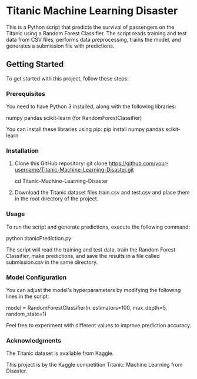 # Titanic Machine Learning Disaster

This is a Python script that predicts the survival of passengers on the Titanic using a Random Forest Classifier. The script reads training and test data from CSV files, performs data preprocessing, trains the model, and generates a submission file with predictions.

## Getting Started
To get started with this project, follow these steps:

### Prerequisites
You need to have Python 3 installed, along with the following libraries:

numpy
pandas
scikit-learn (for RandomForestClassifier)

You can install these libraries using pip:
pip install numpy pandas scikit-learn

### Installation
1. Clone this GitHub repository:
   git clone https://github.com/your-username/Titanic-Machine-Learning-Disaster.git

   cd Titanic-Machine-Learning-Disaster

3. Download the Titanic dataset files train.csv and test.csv and place them in the root directory of the project.

### Usage
To run the script and generate predictions, execute the following command:

python titanicPrediction.py

The script will read the training and test data, train the Random Forest Classifier, make predictions, and save the results in a file called submission.csv in the same directory.

### Model Configuration
You can adjust the model's hyperparameters by modifying the following lines in the script:

model = RandomForestClassifier(n_estimators=100, max_depth=5, random_state=1)

Feel free to experiment with different values to improve prediction accuracy.

### Acknowledgments
The Titanic dataset is available from Kaggle.

This project is by the Kaggle competition Titanic: Machine Learning from Disaster.
